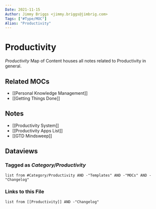```yaml
---
Date: 2021-11-15
Author: Jimmy Briggs <jimmy.briggs@jimbrig.com>
Tags: ["#Type/MOC"]
Alias: "Productivity"
---
```


# Productivity

*Productivity* Map of Content houses all notes related to Productivity in general.

## Related MOCs

- [[Personal Knowledge Management]]
- [[Getting Things Done]]

## Notes

- [[Productivity System]]
- [[Productivity Apps List]]
- [[GTD Mindsweep]]

## Dataviews

### Tagged as *Category/Productivity*

```dataview
list from #Category/Productivity AND -"Templates" AND -"MOCs" AND -"Changelog"
```

### Links to this File

```dataview
list from [[Productivity]] AND -"Changelog"
```